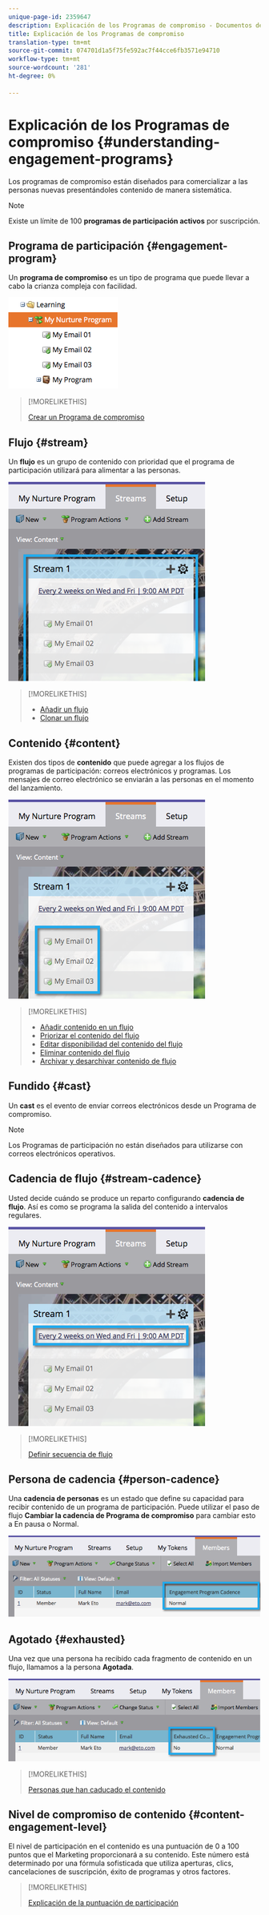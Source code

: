 ```yaml
---
unique-page-id: 2359647
description: Explicación de los Programas de compromiso - Documentos de marketing - Documentación del producto
title: Explicación de los Programas de compromiso
translation-type: tm+mt
source-git-commit: 074701d1a5f75fe592ac7f44cce6fb3571e94710
workflow-type: tm+mt
source-wordcount: '281'
ht-degree: 0%

---
```



# Explicación de los Programas de compromiso {#understanding-engagement-programs}

Los programas de compromiso están diseñados para comercializar a las personas nuevas presentándoles contenido de manera sistemática.

>[!NOTE]
>
>Existe un límite de 100 **programas de participación activos** por suscripción.

## Programa de participación {#engagement-program}

Un **programa de compromiso** es un tipo de programa que puede llevar a cabo la crianza compleja con facilidad.

![](assets/image2014-9-15-15-3a24-3a57.png)

>[!MORELIKETHIS]
>
>[Crear un Programa de compromiso](/help/marketo/product-docs/email-marketing/drip-nurturing/creating-an-engagement-program/create-an-engagement-program.md)

## Flujo {#stream}

Un **flujo** es un grupo de contenido con prioridad que el programa de participación utilizará para alimentar a las personas.

![](assets/image2014-9-15-15-3a25-3a4.png)

>[!MORELIKETHIS]
>
>* [Añadir un flujo](/help/marketo/product-docs/email-marketing/drip-nurturing/creating-an-engagement-program/add-a-stream.md)
>* [Clonar un flujo](/help/marketo/product-docs/email-marketing/drip-nurturing/engagement-program-streams/clone-a-stream.md)


## Contenido {#content}

Existen dos tipos de **contenido** que puede agregar a los flujos de programas de participación: correos electrónicos y programas. Los mensajes de correo electrónico se enviarán a las personas en el momento del lanzamiento.

![](assets/image2014-9-15-15-3a25-3a18.png)

>[!MORELIKETHIS]
>
>* [Añadir contenido en un flujo](/help/marketo/product-docs/email-marketing/drip-nurturing/creating-an-engagement-program/add-content-to-a-stream.md)
>* [Priorizar el contenido del flujo](/help/marketo/product-docs/email-marketing/drip-nurturing/using-stream-content/prioritize-stream-content.md)
>* [Editar disponibilidad del contenido del flujo](/help/marketo/product-docs/email-marketing/drip-nurturing/using-stream-content/edit-availability-of-stream-content.md)
>* [Eliminar contenido del flujo](/help/marketo/product-docs/email-marketing/drip-nurturing/using-stream-content/remove-stream-content.md)
>* [Archivar y desarchivar contenido de flujo](/help/marketo/product-docs/email-marketing/drip-nurturing/using-stream-content/archive-and-unarchive-stream-content.md)


## Fundido {#cast}

Un **cast** es el evento de enviar correos electrónicos desde un Programa de compromiso.

>[!NOTE]
>
>Los Programas de participación no están diseñados para utilizarse con correos electrónicos operativos.

## Cadencia de flujo {#stream-cadence}

Usted decide cuándo se produce un reparto configurando **cadencia de flujo**. Así es como se programa la salida del contenido a intervalos regulares.

![](assets/image2014-9-15-15-3a25-3a27.png)

>[!MORELIKETHIS]
>
>[Definir secuencia de flujo](/help/marketo/product-docs/email-marketing/drip-nurturing/engagement-program-streams/set-stream-cadence.md)

## Persona de cadencia {#person-cadence}

Una **cadencia de personas** es un estado que define su capacidad para recibir contenido de un programa de participación. Puede utilizar el paso de flujo **Cambiar la cadencia de Programa de compromiso** para cambiar esto a En pausa o Normal.

![](assets/image2014-9-15-15-3a25-3a55.png)

## Agotado {#exhausted}

Una vez que una persona ha recibido cada fragmento de contenido en un flujo, llamamos a la persona **Agotada**.

![](assets/image2014-9-15-15-3a26-3a5.png)

>[!MORELIKETHIS]
>
>[Personas que han caducado el contenido](/help/marketo/product-docs/email-marketing/drip-nurturing/using-engagement-programs/people-who-have-exhausted-content.md)

## Nivel de compromiso de contenido {#content-engagement-level}

El nivel de participación en el contenido es una puntuación de 0 a 100 puntos que el Marketing proporcionará a su contenido. Este número está determinado por una fórmula sofisticada que utiliza aperturas, clics, cancelaciones de suscripción, éxito de programas y otros factores.

>[!MORELIKETHIS]
>
>[Explicación de la puntuación de participación](/help/marketo/product-docs/email-marketing/drip-nurturing/reports-and-notifications/understanding-the-engagement-score.md)
